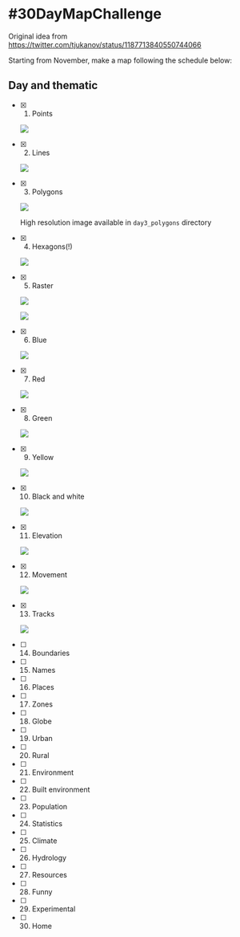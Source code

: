 # #30DayMapChallenge

Original idea from https://twitter.com/tjukanov/status/1187713840550744066

Starting from November, make a map following the schedule below:

## Day and thematic

- [x] 1. Points

  ![](day1_points_low_res.png)

- [x] 2. Lines

  ![](day2_lines/images-output/animation-transports.gif)

- [x] 3. Polygons

  ![](day3_polygons/small-multiples-with-copyright-and-title-low-res.png)

  High resolution image available in `day3_polygons` directory

- [x] 4. Hexagons(!)

  ![](day4_hexagons/day4_hexagons_low_res.png)

- [x] 5. Raster

  ![](day5_raster/nantes_city_water_islands_low_res.png)

  ![](day5_raster/nantes_city_water_islands_low_res_jigsaw.png)

- [x] 6. Blue

  ![](day6_blue/bathymetric_blueish_map_low_res.png)

- [x] 7. Red

  [![](day7_red/animation-day-7-red.gif)](https://raw.githack.com/ThomasG77/30DayMapChallenge/master/day7_red/index.html)

- [x] 8. Green
  
  ![](day8_green/small-multiples-with-title-low-res.png)

- [x] 9. Yellow

  ![](day9_yellow/production-mondiale-citrons-limes-low-res.png)

- [x] 10. Black and white

  ![](day10_black_and_white/populated-places-or-human-desert-low-res.png)

- [x] 11. Elevation

  ![](day11_elevation/ridge-map-nantes-low-res.png)

- [x] 12. Movement

  ![](day12_movement/lignes-ferroviaires-vitesse-maximum-low-res.png)

- [x] 13. Tracks

  ![](day13_tracks/quiz-formula-1-with-title-low-res.png)

- [ ] 14. Boundaries
- [ ] 15. Names
- [ ] 16. Places
- [ ] 17. Zones
- [ ] 18. Globe
- [ ] 19. Urban
- [ ] 20. Rural
- [ ] 21. Environment
- [ ] 22. Built environment
- [ ] 23. Population
- [ ] 24. Statistics
- [ ] 25. Climate
- [ ] 26. Hydrology
- [ ] 27. Resources
- [ ] 28. Funny
- [ ] 29. Experimental
- [ ] 30. Home